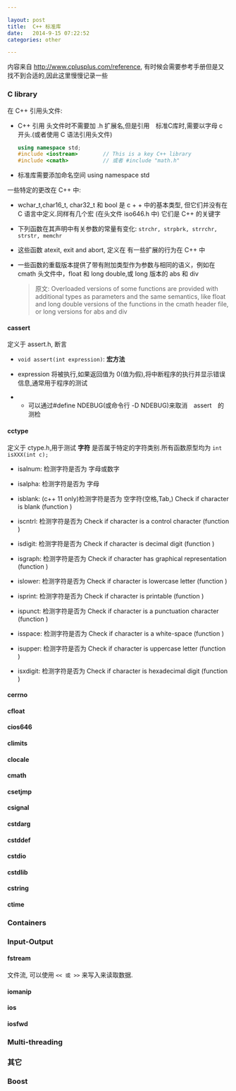 ```yaml
---

layout: post
title:  C++ 标准库
date:   2014-9-15 07:22:52
categories: other

---
```


内容来自 http://www.cplusplus.com/reference, 有时候会需要参考手册但是又找不到合适的,因此这里慢慢记录一些


<!-- more -->


### C library

在 C++ 引用头文件:

 * C++ 引用 头文件时不需要加 .h 扩展名,但是引用　标准C库时,需要以字母 c 开头.(或者使用 C 语法引用头文件)

	```cpp
	using namespace std;
	#include <iostream>        // This is a key C++ library
	#include <cmath>           // 或者 #include "math.h"
	```

 * 标准库需要添加命名空间 using namespace std


一些特定的更改在 C++ 中:

 * wchar_t,char16_t, char32_t 和 bool 是 c + + 中的基本类型, 但它们并没有在 C 语言中定义.同样有几个宏 (在头文件 iso646.h 中) 它们是 C++ 的关键字

 * 下列函数在其声明中有关参数的常量有变化: `strchr, strpbrk, strrchr, strstr, memchr`

 * 这些函数 atexit, exit and abort, 定义在 <cstdlib> 有一些扩展的行为在 C++ 中

 * 一些函数的重载版本提供了带有附加类型作为参数与相同的语义，例如在 cmath 头文件中，float 和 long double,或 long 版本的 abs 和 div

	> 原文: Overloaded versions of some functions are provided with additional types as parameters and the same semantics, like float and long double versions of the functions in the cmath header file, or long versions for abs and div
	

#### cassert

定义于 assert.h, 断言

 * `void assert(int expression)`: **宏方法** 

  - expression 将被执行,如果返回值为 0(值为假),将中断程序的执行并显示错误信息,通常用于程序的测试

  - - 可以通过#define NDEBUG(或命令行 -D NDEBUG)来取消　assert　的测检

#### cctype

定义于 ctype.h,用于测试 **字符** 是否属于特定的字符类别.所有函数原型均为 `int isXXX(int c);`

 * isalnum: 检测字符是否为 字母或数字

 * isalpha: 检测字符是否为 字母

 * isblank: (c++ 11 only)检测字符是否为 空字符(空格,Tab,)
    Check if character is blank (function )

 * iscntrl: 检测字符是否为
    Check if character is a control character (function )

 * isdigit: 检测字符是否为
    Check if character is decimal digit (function )

 * isgraph: 检测字符是否为
    Check if character has graphical representation (function )

 * islower: 检测字符是否为
    Check if character is lowercase letter (function )

 * isprint: 检测字符是否为
    Check if character is printable (function )

 * ispunct: 检测字符是否为
    Check if character is a punctuation character (function )

 * isspace: 检测字符是否为
    Check if character is a white-space (function )

 * isupper: 检测字符是否为
    Check if character is uppercase letter (function )

 * isxdigit: 检测字符是否为
    Check if character is hexadecimal digit (function )

#### cerrno

#### cfloat

#### cios646

#### climits

#### clocale

#### cmath

#### csetjmp

#### csignal

#### cstdarg

#### cstddef

#### cstdio

#### cstdlib

#### cstring

#### ctime

### Containers


### Input-Output

#### fstream

文件流, 可以使用 `<< 或 >>` 来写入来读取数据.


#### iomanip

#### ios

#### iosfwd

### Multi-threading


### 其它


### Boost
